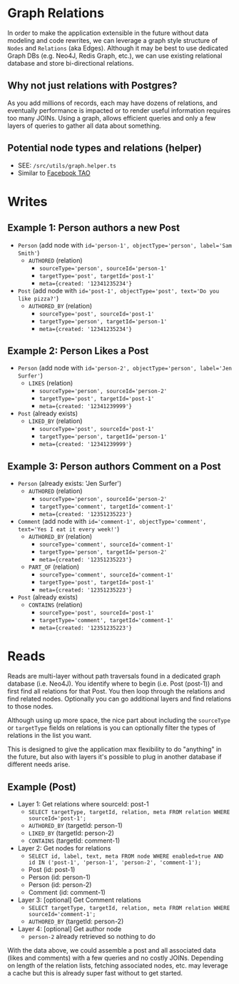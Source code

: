 # Graph Relations
In order to make the application extensible in the future without
data modeling and code rewrites, we can leverage a graph style structure
of `Nodes` and `Relations` (aka Edges). Although it may be best to
use dedicated Graph DBs (e.g. Neo4J, Redis Graph, etc.), we can use
existing relational database and store bi-directional relations.

## Why not just relations with Postgres?
As you add millions of records, each may have dozens of relations, and eventually
performance is impacted or to render useful information requires too many JOINs.
Using a graph, allows efficient queries and only a few layers of queries to gather
all data about something.

## Potential node types and relations (helper)
 * SEE: `/src/utils/graph.helper.ts`
 * Similar to [Facebook TAO](https://www.facebook.com/notes/facebook-engineering/tao-the-power-of-the-graph/10151525983993920/)

# Writes

## Example 1: Person authors a new Post
 * `Person` (add node with `id='person-1', objectType='person', label='Sam Smith'`)
   * `AUTHORED` (relation)
     * `sourceType='person', sourceId='person-1'`
     * `targetType='post', targetId='post-1'`
     * `meta={created: '12341235234'}`
 * `Post` (add node with `id='post-1', objectType='post', text='Do you like pizza?'`)
   * `AUTHORED_BY` (relation)
     * `sourceType='post', sourceId='post-1'`
     * `targetType='person', targetId='person-1'`
     * `meta={created: '12341235234'}`

## Example 2: Person Likes a Post
 * `Person` (add node with `id='person-2', objectType='person', label='Jen Surfer'`)
   * `LIKES` (relation)
     * `sourceType='person', sourceId='person-2'`
     * `targetType='post', targetId='post-1'`
     * `meta={created: '12341239999'}`
 * `Post` (already exists)
   * `LIKED_BY` (relation)
     * `sourceType='post', sourceId='post-1'`
     * `targetType='person', targetId='person-1'`
     * `meta={created: '12341239999'}`

## Example 3: Person authors Comment on a Post
 * `Person` (already exists: 'Jen Surfer')
   * `AUTHORED` (relation)
     * `sourceType='person', sourceId='person-2'`
     * `targetType='comment', targetId='comment-1'`
     * `meta={created: '12351235223'}`
 * `Comment` (add node with `id='comment-1', objectType='comment', text='Yes I eat it every week!'`)
   * `AUTHORED_BY` (relation)
     * `sourceType='comment', sourceId='comment-1'`
     * `targetType='person', targetId='person-2'`
     * `meta={created: '12351235223'}`
   * `PART_OF` (relation)
     * `sourceType='comment', sourceId='comment-1'`
     * `targetType='post', targetId='post-1'`
     * `meta={created: '12351235223'}`
 * `Post` (already exists)
   * `CONTAINS` (relation)
     * `sourceType='post', sourceId='post-1'`
     * `targetType='comment', targetId='comment-1'`
     * `meta={created: '12351235223'}`

# Reads
Reads are multi-layer without path traversals found in a
dedicated graph database (i.e. Neo4J). You identify where to
begin (i.e. Post (post-1)) and first find all relations
for that Post. You then loop through the relations and find
related nodes. Optionally you can go additional layers and find
relations to those nodes.

Although using up more space, the nice part about including the
`sourceType` or `targetType` fields on relations is you can
optionally filter the types of relations in the list you want.

This is designed to give the application max flexibility to do
"anything" in the future, but also with layers it's possible
to plug in another database if different needs arise.

## Example (Post)
 * Layer 1: Get relations where sourceId: post-1
   * `SELECT targetType, targetId, relation, meta FROM relation WHERE sourceId='post-1';`
   * `AUTHORED_BY` (targetId: person-1)
   * `LIKED_BY` (targetId: person-2)
   * `CONTAINS` (targetId: comment-1)
 * Layer 2: Get nodes for relations
   * `SELECT id, label, text, meta FROM node WHERE enabled=true AND id IN ('post-1', 'person-1', 'person-2', 'comment-1');`
   * Post (id: post-1)
   * Person (id: person-1)
   * Person (id: person-2)
   * Comment (id: comment-1)
 * Layer 3: [optional] Get Comment relations
   * `SELECT targetType, targetId, relation, meta FROM relation WHERE sourceId='comment-1';`
   * `AUTHORED_BY` (targetId: person-2)
 * Layer 4: [optional] Get author node
   * `person-2` already retrieved so nothing to do

With the data above, we could assemble a post and all associated
data (likes and comments) with a few queries and no costly JOINs. Depending
on length of the relation lists, fetching associated nodes, etc. may leverage
a cache but this is already super fast without to get started.
